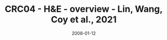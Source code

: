 ---
title: CRC04 - H&E - overview - Lin, Wang, Coy et al., 2021
image: https://labsyspharm.github.io/HTA-CRCATLAS-1/images/thumbnail-crc04-he-overview.jpg
date: '2008-01-12'
minerva_link: https://labsyspharm.github.io/HTA-CRCATLAS-1/minerva/crc04-he-overview.html
info_link: null
show_page_link: false
tags:
    - overview-crc
---
